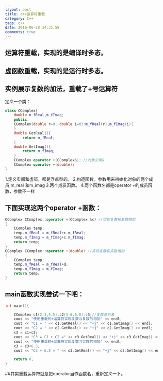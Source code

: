 ```yaml
---
layout: post
title: c++运算符重载
category: C++
tags: c++
date: 2016-06-28 14:35:58
comments: true
---
```


## 运算符重载，实现的是编译时多态。

## 虚函数重载，实现的是运行时多态。

## 实例展示复数的加法，重载了+号运算符

定义一个类：
```cpp
class CComplex{
	double m_fReal,m_fImag;
	public:
	CComplex(double r=0, double i=0):m_fReal(r),m_fImag(i){
	}
	double GetReal(){
		return m_fReal;
	}
	double GetImag(){
		return m_fImag;
	}
	CComplex operator +(CComplex&); //对象引用&
	CComplex operator +(double);
}
```
1.定义实部和虚部，都是浮点型的。
2.构造函数，参数用来初始化对象的两个成员,m_real 和m_imag
3.两个成员函数。
4.两个函数名都是operator +的成员函数，参数不一样

## 下面实现这两个operator +函数：
```cpp
CComplex CComplex::operator +(CComplex &c) //实现复数和复数相加
{
	CComplex temp;
	temp.m_fReal = m_fReal+c.m_fReal;
	temp.m_fImag = m_fImag+c.m_fImag;
	return temp;
}
CComplex CComplex::operator +(double) //实现复数和实数相加
{
	CComplex temp;
	temp.m_fReal = m_fReal+d;
	temp.m_fImag = m_fImag;
	return temp;
}
```

## main函数实现尝试一下吧：
```cpp
int main(){

	CComplex c1(2.3,5.5),c2(3.6,6.8),c3;//复数类对象
	cout << "使用重载的+运算符实现复数与复数的相加" << endl;
	cout << "C1 = " << c1.GetReal() << "+j" << c1.GetImag() << endl;
	cout << "C2 = " << c2.GetReal() << "+j" << c2.GetImag() << endl;
	c3 = c1+c2;
	cout << "C3 = C1 + C2 =" << c3.GetReal() << "+j" << c3.GetImag() << endl;
	cout << "使用重载的+运算符实现复数与实数的相加" << endl;
	c3 = c3+6.5;
	cout << "C3 + 6.5 = " << c3.GetReal() << "+j" << c3.GetImag() << endl;

	return 0;
}
```

##其实重载运算符就是把operator当作函数名，重新定义一下。
